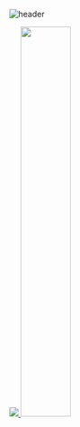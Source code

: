 ![header](https://capsule-render.vercel.app/api?type=cylinder&color=B6DCB6&text=Hello%20🌝%20I'm%20Dongju%20Seo!&fontColor=363636&fontSize=40&animation=twinkling&height=180)


<a href="s">
  <img src="https://github-readme-stats.vercel.app/api/top-langs/?username=dkssud8150&exclude_repo=dkssud8150.github.io&layout=compact&theme=tokyonight" />
</a>
<a href="s">
  <img src="https://github-readme-stats.vercel.app/api?username=dkssud8150&theme=tokyonight&show_icons=true" width="42%" />
</a>
